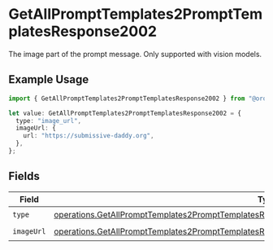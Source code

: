 # GetAllPromptTemplates2PromptTemplatesResponse2002

The image part of the prompt message. Only supported with vision models.

## Example Usage

```typescript
import { GetAllPromptTemplates2PromptTemplatesResponse2002 } from "@orq-ai/node/models/operations";

let value: GetAllPromptTemplates2PromptTemplatesResponse2002 = {
  type: "image_url",
  imageUrl: {
    url: "https://submissive-daddy.org",
  },
};
```

## Fields

| Field                                                                                                                                                                                                                | Type                                                                                                                                                                                                                 | Required                                                                                                                                                                                                             | Description                                                                                                                                                                                                          |
| -------------------------------------------------------------------------------------------------------------------------------------------------------------------------------------------------------------------- | -------------------------------------------------------------------------------------------------------------------------------------------------------------------------------------------------------------------- | -------------------------------------------------------------------------------------------------------------------------------------------------------------------------------------------------------------------- | -------------------------------------------------------------------------------------------------------------------------------------------------------------------------------------------------------------------- |
| `type`                                                                                                                                                                                                               | [operations.GetAllPromptTemplates2PromptTemplatesResponse200ApplicationJSONResponseBodyItems2Type](../../models/operations/getallprompttemplates2prompttemplatesresponse200applicationjsonresponsebodyitems2type.md) | :heavy_check_mark:                                                                                                                                                                                                   | N/A                                                                                                                                                                                                                  |
| `imageUrl`                                                                                                                                                                                                           | [operations.GetAllPromptTemplates2PromptTemplatesResponse200ImageUrl](../../models/operations/getallprompttemplates2prompttemplatesresponse200imageurl.md)                                                           | :heavy_check_mark:                                                                                                                                                                                                   | N/A                                                                                                                                                                                                                  |